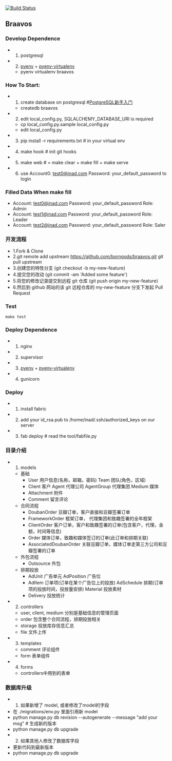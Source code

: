 [![Build Status](http://ci.inad.com/github.com/borngods/braavos/status.svg?branch=master)](http://ci.inad.com/github.com/borngods/braavos)

## Braavos

### Develop Dependence

- 1. postgresql
- 2. [pyenv](https://github.com/yyuu/pyenv) + [pyenv-virtualenv](https://github.com/yyuu/pyenv-virtualenv)
  - pyenv virtualenv braavos

### How To Start:

- 1. create database on postgresql #[PostgreSQL新手入门](http://www.ruanyifeng.com/blog/2013/12/getting_started_with_postgresql.html)
  - createdb braavos
- 2. edit local_config.py, SQLALCHEMY_DATABASE_URI is required
  - cp local_config.py.sample local_config.py
  - edit local_config.py
- 3. pip install -r requirements.txt  # in your virtual env
- 4. make hook  # init git hooks
- 5. make web  # = make clear + make fill + make serve
- 6. use Account0: test0@inad.com Password: your_default_password to login


### Filled Data When make fill

- Account: test0@inad.com Password: your_default_password  Role: Admin
- Account: test1@inad.com Password: your_default_password  Role: Leader
- Account: test2@inad.com Password: your_default_password  Role: Saler


### 开发流程

- 1.Fork & Clone
- 2.git remote add upstream https://github.com/borngods/braavos.git
    git pull upstream
- 3.创建您的特性分支 (git checkout -b my-new-feature)
- 4.提交您的改动 (git commit -am 'Added some feature')
- 5.将您的修改记录提交到远程 git 仓库 (git push origin my-new-feature)
- 6.然后到 github 网站的该 git 远程仓库的 my-new-feature 分支下发起 Pull Request


### Test

    make test

### Deploy Dependence

- 1. nginx
- 2. supervisor
- 3. [pyenv](https://github.com/yyuu/pyenv) + [pyenv-virtualenv](https://github.com/yyuu/pyenv-virtualenv)
- 4. gunicorn

### Deploy

- 1. install fabric
- 2. add your id_rsa.pub to /home/inad/.ssh/authorized_keys on our server
- 3. fab deploy # read the tool/fabfile.py


### 目录介绍

- 1. models
  - 基础 
    - User 用户信息(名称，邮箱，密码)  Team 团队(角色，区域)
    - Client 客户 Agent 代理公司  AgentGroup 代理集团 Medium  媒体
    - Attachment 附件
    - Comment 留言评论
  - 合同流程
    - DoubanOrder 豆瓣订单，客户直接和豆瓣签署订单
    - FrameworkOrder 框架订单， 代理集团和致趣签署的全年框架
    - ClientOrder 客户订单，客户和致趣签署的订单(包含客户，代理，金额，时间等信息)
    - Order 媒体订单，致趣和媒体签订的订单(此订单和排期关联)
    - AssociatedDoubanOrder 关联豆瓣订单，媒体订单走第三方公司和豆瓣签署的订单
  - 外包流程
    - Outsource 外包
  - 排期投放
    - AdUnit 广告单元 AdPosition 广告位
    - AdItem 订单项(订单在某个广告位上的投放)  AdSchedule 排期(订单项的投放时间，投放量安排) Material 投放素材
    - Delivery 投放统计
- 2. controllers
  - user, client, medium 分别是基础信息的管理页面
  - order 包含整个合同流程，排期投放相关
  - storage 投放库存信息汇总
  - file 文件上传
- 3. templates
  - comment 评论组件
  - form 表单组件
- 4. forms
  - controllers中用到的表单


### 数据库升级

- 1. 如果新增了 model, 或者修改了model的字段
 - 在 ./migrations/env.py 里面引用新 model
 - python manage.py db revision --autogenerate --message "add your msg"  # 生成新的版本
 - python manage.py db upgrade
- 2. 如果其他人修改了数据库字段
 - 更新代码到最新版本
 - python manage.py db upgrade
